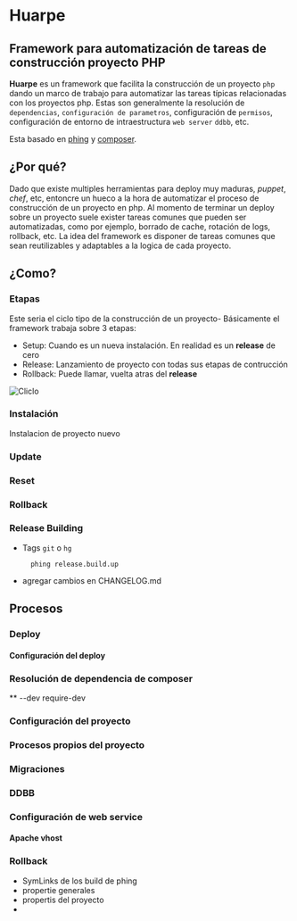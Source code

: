 # Huarpe
## Framework para automatización de tareas de construcción proyecto PHP

**Huarpe** es un framework que facilita la construcción de un proyecto `php` dando un marco de trabajo para automatizar las tareas típicas relacionadas con los proyectos php. Estas son generalmente la resolución de `dependencias`,  `configuración de parametros`, configuración de `permisos`, configuración de entorno de intraestructura `web server` `ddbb`, etc.

Esta basado en [phing](https://github.com/phingofficial/phing) y [composer](https://github.com/composer/composer).

## ¿Por qué?

Dado que existe multiples herramientas para deploy muy maduras, *puppet*, *chef*, etc, entoncre un hueco a la hora de automatizar el proceso de construcción de un proyecto en php. Al momento de terminar un deploy sobre un proyecto suele exister tareas comunes que pueden ser automatizadas, como por ejemplo, borrado de cache, rotación de logs, rollback, etc. La idea del framework es disponer de tareas comunes que sean reutilizables y adaptables a la logica de cada proyecto.

## ¿Como?

### Etapas
Este seria el ciclo tipo de la construcción de un proyecto- Básicamente el framework trabaja sobre 3 etapas:

* Setup: Cuando es un nueva instalación. En realidad es un **release** de cero
* Release: Lanzamiento de proyecto con todas sus etapas de contrucción
* Rollback: Puede llamar, vuelta atras del **release**

![Cliclo](https://raw.github.com/javier123mendoza/huarpe/master/docs/stages.png)


### Instalación

Instalacion de proyecto nuevo

### Update

### Reset

### Rollback

### Release Building

* Tags `git` o `hg`

        phing release.build.up

* agregar cambios en CHANGELOG.md

## Procesos

### Deploy
#### Configuración del deploy
### Resolución de dependencia de composer
** --dev require-dev
### Configuración del proyecto
### Procesos propios del proyecto
### Migraciones
### DDBB
### Configuración de web service
#### Apache vhost
### Rollback



* SymLinks de los build de phing
* propertie generales
* propertis del proyecto
*
